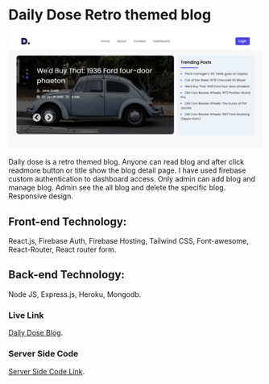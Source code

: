 # Daily Dose Retro themed blog
![Project Image](daily-dose-blog.png)

Daily dose is a retro themed blog. Anyone can read blog and after click readmore button or title show the blog detail page. I have used firebase custom authentication to dashboard access. Only admin can add blog and manage blog. Admin see the all blog and delete the specific blog. Responsive design.

## Front-end Technology: 
React.js, Firebase Auth, Firebase Hosting, Tailwind CSS, Font-awesome, React-Router, React router form.

## Back-end Technology: 
Node JS, Express.js, Heroku, Mongodb.

### Live Link
[Daily Dose Blog](https://daily-dose-blog.web.app/).

### Server Side Code
[Server Side Code Link](https://github.com/shmanik14/blog-with-react-server).
